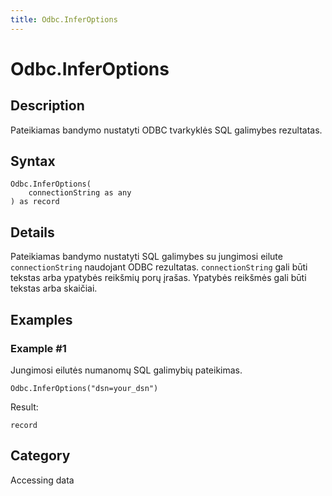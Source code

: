 ```yaml
---
title: Odbc.InferOptions
---
```


# Odbc.InferOptions


## Description

Pateikiamas bandymo nustatyti ODBC tvarkyklės SQL galimybes rezultatas.


## Syntax

```powerquery
Odbc.InferOptions(
    connectionString as any
) as record
```


## Details

Pateikiamas bandymo nustatyti SQL galimybes su jungimosi eilute <code>connectionString</code> naudojant ODBC rezultatas. <code>connectionString</code> gali būti tekstas arba ypatybės reikšmių porų įrašas. Ypatybės reikšmės gali būti tekstas arba skaičiai.


## Examples

### Example #1 
Jungimosi eilutės numanomų SQL galimybių pateikimas.
```powerquery
Odbc.InferOptions("dsn=your_dsn")
```

Result: 
```powerquery
record
```




## Category
Accessing data

